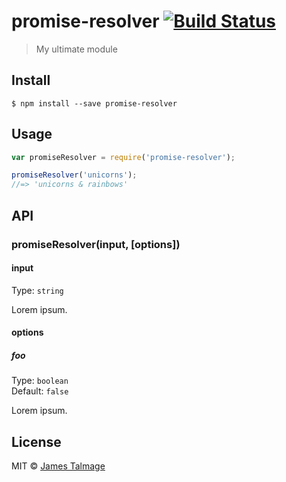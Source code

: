 # promise-resolver [![Build Status](https://travis-ci.org/jamestalmage/promise-resolver.svg?branch=master)](https://travis-ci.org/jamestalmage/promise-resolver)

> My ultimate module


## Install

```
$ npm install --save promise-resolver
```


## Usage

```js
var promiseResolver = require('promise-resolver');

promiseResolver('unicorns');
//=> 'unicorns & rainbows'
```


## API

### promiseResolver(input, [options])

#### input

Type: `string`

Lorem ipsum.

#### options

##### foo

Type: `boolean`  
Default: `false`

Lorem ipsum.


## License

MIT © [James Talmage](http://github.com/jamestalmage)
